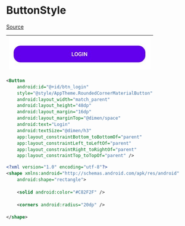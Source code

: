 # ButtonStyle

[Source](https://stackoverflow.com/questions/42684717/rounded-corners-on-material-button)

|<img src="https://github.com/gzeinnumer/ButtonStyle/blob/master/preview/preview1.jpg"/>|
|--|

```xml
<Button
    android:id="@+id/btn_login"
    style="@style/AppTheme.RoundedCornerMaterialButton"
    android:layout_width="match_parent"
    android:layout_height="48dp"
    android:layout_margin="16dp"
    android:layout_marginTop="@dimen/space"
    android:text="Login"
    android:textSize="@dimen/h3"
    app:layout_constraintBottom_toBottomOf="parent"
    app:layout_constraintLeft_toLeftOf="parent"
    app:layout_constraintRight_toRightOf="parent"
    app:layout_constraintTop_toTopOf="parent" />
```
```xml
<?xml version="1.0" encoding="utf-8"?>
<shape xmlns:android="http://schemas.android.com/apk/res/android"
    android:shape="rectangle">

    <solid android:color="#C82F2F" />

    <corners android:radius="20dp" />

</shape>
```